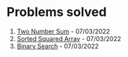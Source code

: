 # Problems solved

1. [Two Number Sum](./TwoNumberSum.md) - 07/03/2022
2. [Sorted Squared Array](./SortedSquaredArray.md) - 07/03/2022
3. [Binary Search](./BinarySearch.md) - 07/03/2022
